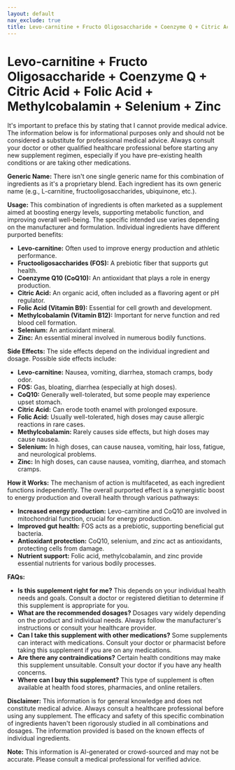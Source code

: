 ```yaml
---
layout: default
nav_exclude: true
title: Levo-carnitine + Fructo Oligosaccharide + Coenzyme Q + Citric Acid + Folic Acid + Methylcobalamin + Selenium + Zinc
---
```


# Levo-carnitine + Fructo Oligosaccharide + Coenzyme Q + Citric Acid + Folic Acid + Methylcobalamin + Selenium + Zinc

It's important to preface this by stating that I cannot provide medical advice. The information below is for informational purposes only and should not be considered a substitute for professional medical advice.  Always consult your doctor or other qualified healthcare professional before starting any new supplement regimen, especially if you have pre-existing health conditions or are taking other medications.

**Generic Name:**  There isn't one single generic name for this combination of ingredients as it's a proprietary blend.  Each ingredient has its own generic name (e.g., L-carnitine, fructooligosaccharides, ubiquinone, etc.).

**Usage:** This combination of ingredients is often marketed as a supplement aimed at boosting energy levels, supporting metabolic function, and improving overall well-being.  The specific intended use varies depending on the manufacturer and formulation.  Individual ingredients have different purported benefits:

* **Levo-carnitine:**  Often used to improve energy production and athletic performance.
* **Fructooligosaccharides (FOS):** A prebiotic fiber that supports gut health.
* **Coenzyme Q10 (CoQ10):** An antioxidant that plays a role in energy production.
* **Citric Acid:** An organic acid, often included as a flavoring agent or pH regulator.
* **Folic Acid (Vitamin B9):** Essential for cell growth and development.
* **Methylcobalamin (Vitamin B12):** Important for nerve function and red blood cell formation.
* **Selenium:** An antioxidant mineral.
* **Zinc:** An essential mineral involved in numerous bodily functions.

**Side Effects:** The side effects depend on the individual ingredient and dosage.  Possible side effects include:

* **Levo-carnitine:** Nausea, vomiting, diarrhea, stomach cramps, body odor.
* **FOS:** Gas, bloating, diarrhea (especially at high doses).
* **CoQ10:** Generally well-tolerated, but some people may experience upset stomach.
* **Citric Acid:** Can erode tooth enamel with prolonged exposure.
* **Folic Acid:** Usually well-tolerated, high doses may cause allergic reactions in rare cases.
* **Methylcobalamin:** Rarely causes side effects, but high doses may cause nausea.
* **Selenium:** In high doses, can cause nausea, vomiting, hair loss, fatigue, and neurological problems.
* **Zinc:** In high doses, can cause nausea, vomiting, diarrhea, and stomach cramps.


**How it Works:** The mechanism of action is multifaceted, as each ingredient functions independently. The overall purported effect is a synergistic boost to energy production and overall health through various pathways:

* **Increased energy production:** Levo-carnitine and CoQ10 are involved in mitochondrial function, crucial for energy production.
* **Improved gut health:** FOS acts as a prebiotic, supporting beneficial gut bacteria.
* **Antioxidant protection:** CoQ10, selenium, and zinc act as antioxidants, protecting cells from damage.
* **Nutrient support:** Folic acid, methylcobalamin, and zinc provide essential nutrients for various bodily processes.


**FAQs:**

* **Is this supplement right for me?**  This depends on your individual health needs and goals. Consult a doctor or registered dietitian to determine if this supplement is appropriate for you.
* **What are the recommended dosages?**  Dosages vary widely depending on the product and individual needs.  Always follow the manufacturer's instructions or consult your healthcare provider.
* **Can I take this supplement with other medications?**  Some supplements can interact with medications. Consult your doctor or pharmacist before taking this supplement if you are on any medications.
* **Are there any contraindications?**  Certain health conditions may make this supplement unsuitable. Consult your doctor if you have any health concerns.
* **Where can I buy this supplement?**  This type of supplement is often available at health food stores, pharmacies, and online retailers.


**Disclaimer:** This information is for general knowledge and does not constitute medical advice.  Always consult a healthcare professional before using any supplement.  The efficacy and safety of this specific combination of ingredients haven't been rigorously studied in all combinations and dosages.  The information provided is based on the known effects of individual ingredients.


**Note:** This information is AI-generated or crowd-sourced and may not be accurate. Please consult a medical professional for verified advice.